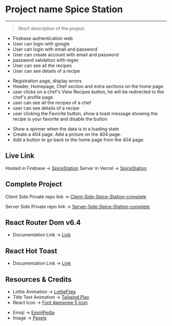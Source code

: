# Project name Spice Station

---

> Short description of the project.

- Firebase authentication web
- User can login with google
- User can login with email and password
- User can create account with email and password
- password validation with regex
- User can see all the recipes
- User can see details of a recipe

* Registration page, display errors
* Header, Homepage, Chef section and extra sections on the home page
* user clicks on a chef's View Recipes button, he will be redirected to the chef's profile page
* user can see all the recipes of a chef
* user can see details of a recipe
* user clicking the Favorite button, show a toast message showing the recipe is your favorite and disable the button

- Show a spinner when the data is in a loading state
- Create a 404 page. Add a picture on the 404 page.
- Add a button to go back to the home page from the 404 page.

## Live Link

Hosted in Firebase -> [SpiceStation](https://spice-station-client-side.web.app/)
Server in Vercel -> [SpiceStation](https://spice-station-server-tuhin4ever.vercel.app)

## Complete Project

Client Side Private repo link -> [Client-Side-Spice-Station-complete](https://github.com/programming-hero-web-course-4/b7a10-chef-recipe-hunter-server-side-tuhin4ever)

Server Side Private repo link -> [Server-Side-Spice-Station-complete](https://github.com/programming-hero-web-course-4/b7a10-chef-recipe-hunter-server-side-tuhin4ever)

## React Router Dom v6.4

- Documentation Link -> [Link](https://reactrouter.com/en/main/start/overview)

## React Hot Toast

- Documentation Link -> [Link](https://react-hot-toast.com/docs)

## Resources & Credits

- Lottie Animation -> [LottieFiles](https://lottiefiles.com/featured)
- Title Text Animation -> [Tailwind Play](https://play.tailwindcss.com/VCZwwz1e3R)
- React Icon -> [Font Awesome 5 Icon](https://react-icons.github.io/react-icons/icons?name=fa)

* Emoji -> [EmojiPedia](https://emojipedia.org/)
* Image -> [Pexels](https://www.pexels.com/)
